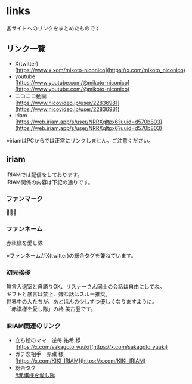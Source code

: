 # links
各サイトへのリンクをまとめたものです

## リンク一覧

 * X(twitter)  
[https://www.x.xom/mikoto-niconico](https://x.com/mikoto_niconico)
 * youtube  
[https://www.youtube.com/@mikoto-niconico](https://www.youtube.com/@mikoto-niconico)
 * ニコニコ動画  
[https://www.nicovideo.jp/user/22836981](https://www.nicovideo.jp/user/22836981)
 * iriam  
[https://web.iriam.app/s/user/NRRXqltpx6?uuid=d570b803](https://web.iriam.app/s/user/NRRXqltpx6?uuid=d570b803)

※iriamはPCからでは正常にリンクしません。ご注意ください。


## iriam

IRIAMでは配信をしております。  
IRIAM関係の内容は下記の通りです。

### ファンマーク

🌠🙏🌠

### ファンネーム

赤祺様を愛し隊

※ファンネームがX(twitter)の総合タグを兼ねています。

### 初見挨拶

無言入退室と自語りOK、リスナーさん同士の会話は自由にしてね。  
ギフトと暴言は禁止、嫌な話はスルー推奨。  
世界中の人たちが、あとほんの少しずつ優しくなりますように。  
「赤祺様を愛し隊」の柊 美古登です。  

### IRIAM関連のリンク

 * 立ち絵のママ　逆毎 祐希 様  
[https://x.com/sakagoto_yuuki](https://x.com/sakagoto_yuuki)
 * ガチ恋相手　赤祺 様  
[https://x.com/KIKI_IRIAM](https://x.com/KIKI_IRIAM)
 * 総合タグ  
[#赤祺様を愛し隊](https://x.com/search?q=%23%E8%B5%A4%E7%A5%BA%E6%A7%98%E3%82%92%E6%84%9B%E3%81%97%E9%9A%8A&src=typed_query)
